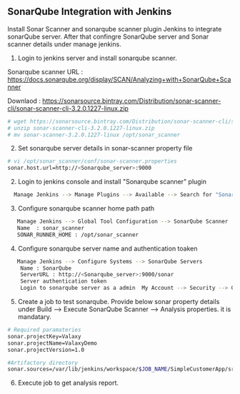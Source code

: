 
## SonarQube Integration with Jenkins

Install Sonar Scanner and sonarqube scanner plugin Jenkins to integrate sonarQube server. After that confingre SonarQube server and Sonar scanner details under manage jenkins. 

1. Login to jenkins server and install sonarqube scanner. 

Sonarqube scanner URL : https://docs.sonarqube.org/display/SCAN/Analyzing+with+SonarQube+Scanner

Downlaod : https://sonarsource.bintray.com/Distribution/sonar-scanner-cli/sonar-scanner-cli-3.2.0.1227-linux.zip
```sh 
# wget https://sonarsource.bintray.com/Distribution/sonar-scanner-cli/sonar-scanner-cli-3.2.0.1227-linux.zip
# unzip sonar-scanner-cli-3.2.0.1227-linux.zip
# mv sonar-scanner-3.2.0.1227-linux /opt/sonar_scanner 
```

2. Set sonarqube server details in sonar-scanner property file 
```sh 
# vi /opt/sonar_scanner/conf/sonar-scanner.properties
sonar.host.url=http://<Sonarqube_server>:9000
```

2. Login to jenkins console and install "Sonarqube scanner" plugin

```sh 
  Manage Jenkins --> Manage Plugins --> Available --> Search for "Sonarqube scanner" --> Install with restart 
 ```
3. Configure sonarqube scanner home path path
```sh
   Manage Jenkins --> Global Tool Configuration --> SonarQube Scanner 
   Name  : sonar_scanner
   SONAR_RUNNER_HOME : /opt/sonar_scanner
```

4. Configure sonarqube server name and authentication toaken 
```sh
   Manage Jenkins --> Configure Systems --> SonarQube Servers
    Name : SonarQube
	ServerURL : http://<Sonarqube_server>:9000/sonar
	Server authentication token  
	Login to sonarqube server as a admin  My Account --> Security --> Generate Token
```

5. Create a job to test sonarqube. 
Provide below sonar property details under Build --> Execute SonarQube Scanner --> Analysis properties. it is mandatary.  

```sh
# Required paramateries 
sonar.projectKey=Valaxy
sonar.projectName=ValaxyDemo
sonar.projectVersion=1.0

#Artifactory directory
sonar.sources=/var/lib/jenkins/workspace/$JOB_NAME/SimpleCustomerApp/src
```
6. Execute job to get analysis report. 

